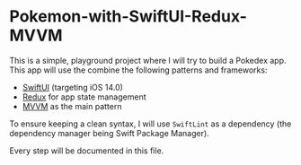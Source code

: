 # Pokemon-with-SwiftUI-Redux-MVVM

This is a simple, playground project where I will try to build a Pokedex app. This app will use the combine the following patterns and frameworks:
- [SwiftUI](https://developer.apple.com/xcode/swiftui/) (targeting iOS 14.0)
- [Redux](https://redux.js.org) for app state management
- [MVVM](https://en.wikipedia.org/wiki/Model%E2%80%93view%E2%80%93viewmodel) as the main pattern

To ensure keeping a clean syntax, I will use `SwiftLint` as a dependency (the dependency manager being Swift Package Manager).

Every step will be documented in this file.
